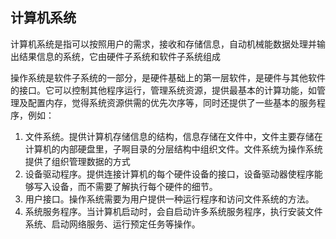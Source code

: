 ## 计算机系统

计算机系统是指可以按照用户的需求，接收和存储信息，自动机械能数据处理并输出结果信息的系统，它由硬件子系统和软件子系统组成

操作系统是软件子系统的一部分，是硬件基础上的第一层软件，是硬件与其他软件的接口。它可以控制其他程序运行，管理系统资源，提供最基本的计算功能，如管理及配置内存，觉得系统资源供需的优先次序等，同时还提供了一些基本的服务程序，例如：

1. 文件系统。提供计算机存储信息的结构，信息存储在文件中，文件主要存储在计算机的内部硬盘里，子啊目录的分层结构中组织文件。文件系统为操作系统提供了组织管理数据的方式
2. 设备驱动程序。提供连接计算机的每个硬件设备的接口，设备驱动器使程序能够写入设备，而不需要了解执行每个硬件的细节。
3. 用户接口。操作系统需要为用户提供一种运行程序和访问文件系统的方法。
4. 系统服务程序。当计算机启动时，会自启动许多系统服务程序，执行安装文件系统、启动网络服务、运行预定任务等操作。